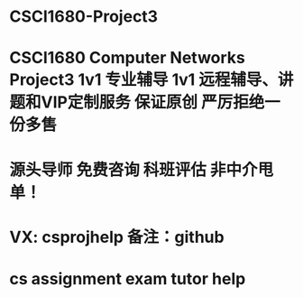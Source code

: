 # CSCI1680-Project3
# CSCI1680 Computer Networks Project3 1v1 专业辅导 1v1 远程辅导、讲题和VIP定制服务 保证原创 严厉拒绝一份多售
# 源头导师 免费咨询 科班评估 非中介甩单！
# VX: csprojhelp 备注：github
# cs assignment exam tutor help
